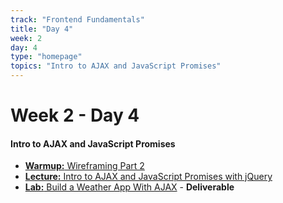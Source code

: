```yaml
---
track: "Frontend Fundamentals"
title: "Day 4"
week: 2
day: 4
type: "homepage"
topics: "Intro to AJAX and JavaScript Promises"
---
```



# Week 2 - Day 4

#### Intro to AJAX and JavaScript Promises

- [**Warmup:** Wireframing Part 2](/frontend-fundamentals/week-2/day-4/lecture-materials/wireframing-part-2/)
- [**Lecture:** Intro to AJAX and JavaScript Promises with jQuery](/frontend-fundamentals/week-2/day-4/lecture-materials/intro-to-ajax-and-javascript-promises/)
- [**Lab:** Build a Weather App With AJAX](/frontend-fundamentals/week-2/day-4/labs/build-a-weather-app-with-ajax/) - **Deliverable**

<!-- 
<hr>


#### Lesson Recordings

- [**Intro to AJAX and JavaScript Promises**]()
- [**Walk-through of AJAX Weather Lab Set Up**]()
- [**Walk-through of Guess the Number Game Lab**]()

 -->
